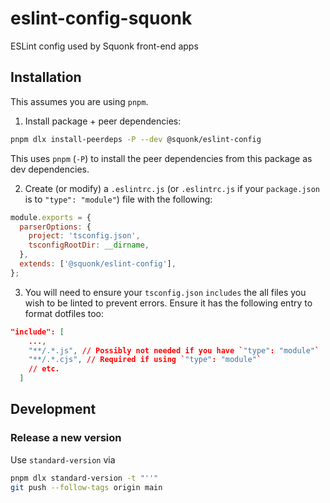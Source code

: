 # eslint-config-squonk
ESLint config used by Squonk front-end apps

## Installation

This assumes you are using `pnpm`.

1. Install package + peer dependencies:

```sh
pnpm dlx install-peerdeps -P --dev @squonk/eslint-config
```

This uses `pnpm` (`-P`) to install the peer dependencies from this package as dev dependencies.

2. Create (or modify) a `.eslintrc.js` (or `.eslintrc.js` if your `package.json` is to `"type": "module"`) file with the following:

```js
module.exports = {
  parserOptions: {
    project: 'tsconfig.json',
    tsconfigRootDir: __dirname,
  },
  extends: ['@squonk/eslint-config'],
};
```

3. You will need to ensure your `tsconfig.json` `includes` the all files you wish to be linted to prevent errors. Ensure it has the following entry to format dotfiles too:

```json
"include": [
    ...,
    "**/.*.js", // Possibly not needed if you have `"type": "module"`
    "**/.*.cjs", // Required if using `"type": "module"`
    // etc.
  ]
```

## Development

### Release a new version

Use `standard-version` via

```sh
pnpm dlx standard-version -t "''"
git push --follow-tags origin main
```

<!-- TODO: Add: ### Examples  -->
